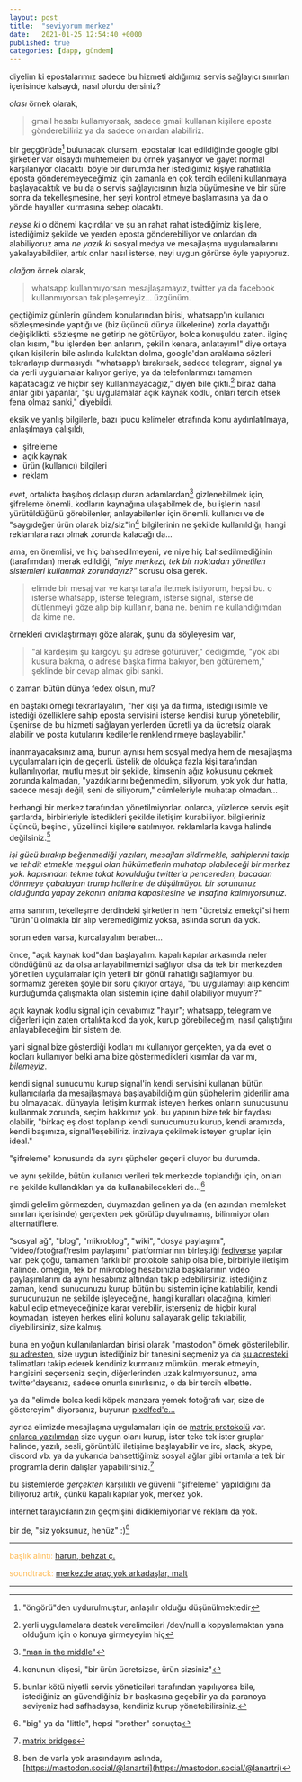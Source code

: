 ```yaml
---
layout: post
title:  "seviyorum merkez"
date:   2021-01-25 12:54:40 +0000
published: true
categories: [dapp, gündem]
---
```


diyelim ki epostalarımız sadece bu hizmeti aldığımız servis sağlayıcı sınırları içerisinde kalsaydı, nasıl olurdu dersiniz?

*olası* örnek olarak,
> gmail hesabı kullanıyorsak, sadece gmail kullanan kişilere eposta gönderebiliriz ya da sadece onlardan alabiliriz.

bir geçgörüde[^1] bulunacak olursam, epostalar icat edildiğinde google gibi şirketler var olsaydı muhtemelen bu örnek yaşanıyor ve gayet normal karşılanıyor olacaktı.
böyle bir durumda her istediğimiz kişiye rahatlıkla eposta gönderemeyeceğimiz için zamanla en çok tercih edileni kullanmaya başlayacaktık ve bu da o servis sağlayıcısının hızla büyümesine ve bir süre sonra da tekelleşmesine, her şeyi kontrol etmeye başlamasına ya da o yönde hayaller kurmasına sebep olacaktı.

*neyse ki* o dönemi kaçırdılar ve şu an rahat rahat istediğimiz kişilere, istediğimiz şekilde ve yerden eposta gönderebiliyor ve onlardan da alabiliyoruz ama *ne yazık ki* sosyal medya ve mesajlaşma uygulamalarını yakalayabildiler, artık onlar nasıl isterse, neyi uygun görürse öyle yapıyoruz.

*olağan* örnek olarak,
> whatsapp kullanmıyorsan mesajlaşamayız, twitter ya da facebook kullanmıyorsan takipleşemeyiz... üzgünüm.

geçtiğimiz günlerin gündem konularından birisi, whatsapp'ın kullanıcı sözleşmesinde yaptığı ve (biz üçüncü dünya ülkelerine) zorla dayattığı değişiklikti. sözleşme ne getirip ne götürüyor, bolca konuşuldu zaten.
ilginç olan kısım, "bu işlerden ben anlarım, çekilin kenara, anlatayım!" diye ortaya çıkan kişilerin bile aslında kulaktan dolma, google'dan araklama sözleri tekrarlayıp durmasıydı.
"whatsapp'ı bırakırsak, sadece telegram, signal ya da yerli uygulamalar kalıyor geriye; ya da telefonlarımızı tamamen kapatacağız ve hiçbir şey kullanmayacağız," diyen bile çıktı.[^2]
biraz daha anlar gibi yapanlar, "şu uygulamalar açık kaynak kodlu, onları tercih etsek fena olmaz sanki," diyebildi.

eksik ve yanlış bilgilerle, bazı ipucu kelimeler etrafında konu aydınlatılmaya, anlaşılmaya çalışıldı,

* şifreleme
* açık kaynak
* ürün (kullanıcı) bilgileri
* reklam

evet, ortalıkta başıboş dolaşıp duran adamlardan[^3] gizlenebilmek için, şifreleme önemli. kodların kaynağına ulaşabilmek de, bu işlerin nasıl yürütüldüğünü görebilenler, anlayabilenler için önemli. kullanıcı ve de "saygıdeğer ürün olarak biz/siz"in[^4] bilgilerinin ne şekilde kullanıldığı, hangi reklamlara razı olmak zorunda kalacağı da...

ama, en önemlisi, ve hiç bahsedilmeyeni, ve niye hiç bahsedilmediğinin (tarafımdan) merak edildiği, *"niye merkezi, tek bir noktadan yönetilen sistemleri kullanmak zorundayız?"* sorusu olsa gerek.

> elimde bir mesaj var ve karşı tarafa iletmek istiyorum, hepsi bu. o isterse whatsapp, isterse telegram, isterse signal, isterse de dütlenmeyi göze alıp bip kullanır, bana ne. benim ne kullandığımdan da kime ne.

örnekleri cıvıklaştırmayı göze alarak, şunu da söyleyesim var,

> "al kardeşim şu kargoyu şu adrese götürüver," dediğimde, "yok abi kusura bakma, o adrese başka firma bakıyor, ben götüremem," şeklinde bir cevap almak gibi sanki.

o zaman bütün dünya fedex olsun, mu?

en baştaki örneği tekrarlayalım, "her kişi ya da firma, istediği isimle ve istediği özelliklere sahip eposta servisini isterse kendisi kurup yönetebilir, üşenirse de bu hizmeti sağlayan yerlerden ücretli ya da ücretsiz olarak alabilir ve posta kutularını kedilerle renklendirmeye başlayabilir."

inanmayacaksınız ama, bunun aynısı hem sosyal medya hem de mesajlaşma uygulamaları için de geçerli. üstelik de oldukça fazla kişi tarafından kullanılıyorlar, mutlu mesut bir şekilde, kimsenin ağız kokusunu çekmek zorunda kalmadan, "yazdıklarını beğenmedim, siliyorum, yok yok dur hatta, sadece mesajı değil, seni de siliyorum," cümleleriyle muhatap olmadan...

herhangi bir merkez tarafından yönetilmiyorlar. onlarca, yüzlerce servis eşit şartlarda, birbirleriyle istedikleri şekilde iletişim kurabiliyor. bilgileriniz üçüncü, beşinci, yüzellinci kişilere satılmıyor. reklamlarla kavga halinde değilsiniz.[^5]

*işi gücü bırakıp beğenmediği yazıları, mesajları sildirmekle, sahiplerini takip ve tehdit etmekle meşgul olan hükümetlerin muhatap olabileceği bir merkez yok.
kapısından tekme tokat kovulduğu twitter'a pencereden, bacadan dönmeye çabalayan trump hallerine de düşülmüyor.
bir sorununuz olduğunda yapay zekanın anlama kapasitesine ve insafına kalmıyorsunuz.*

ama sanırım, tekelleşme derdindeki şirketlerin hem "ücretsiz emekçi"si hem "ürün"ü olmakla bir alıp veremediğimiz yoksa, aslında sorun da yok.

sorun eden varsa, kurcalayalım beraber...

önce, "açık kaynak kod"dan başlayalım. kapalı kapılar arkasında neler döndüğünü az da olsa anlayabilmemizi sağlıyor olsa da tek bir merkezden yönetilen uygulamalar için yeterli bir gönül rahatlığı sağlamıyor bu. sormamız gereken şöyle bir soru çıkıyor ortaya, "bu uygulamayı alıp kendim kurduğumda çalışmakta olan sistemin içine dahil olabiliyor muyum?"

açık kaynak kodlu signal için cevabımız "hayır"; whatsapp, telegram ve diğerleri için zaten ortalıkta kod da yok, kurup görebileceğim, nasıl çalıştığını anlayabileceğim bir sistem de.

yani signal bize gösterdiği kodları mı kullanıyor gerçekten, ya da evet o kodları kullanıyor belki ama bize göstermedikleri kısımlar da var mı, *bilemeyiz*.

kendi signal sunucumu kurup signal'in kendi servisini kullanan bütün kullanıcılarla da mesajlaşmaya başlayabildiğim gün şüphelerim giderilir ama bu olmayacak. dünyayla iletişim kurmak isteyen herkes onların sunucusunu kullanmak zorunda, seçim hakkımız yok.
bu yapının bize tek bir faydası olabilir, "birkaç eş dost toplanıp kendi sunucumuzu kurup, kendi aramızda, kendi başımıza, signal'leşebiliriz. inzivaya çekilmek isteyen gruplar için ideal."

"şifreleme" konusunda da aynı şüpheler geçerli oluyor bu durumda.

ve aynı şekilde, bütün kullanıcı verileri tek merkezde toplandığı için, onları ne şekilde kullandıkları ya da kullanabilecekleri de...[^6]

şimdi gelelim görmezden, duymazdan gelinen ya da (en azından memleket sınırları içerisinde) gerçekten pek görülüp duyulmamış, bilinmiyor olan alternatiflere.

"sosyal ağ", "blog", "mikroblog", "wiki", "dosya paylaşımı", "video/fotoğraf/resim paylaşımı" platformlarının birleştiği [fediverse](https://en.wikipedia.org/wiki/Fediverse) yapılar var.
pek çoğu, tamamen farklı bir protokole sahip olsa bile, birbiriyle iletişim halinde. örneğin, tek bir mikroblog hesabınızla başkalarının video paylaşımlarını da aynı hesabınız altından takip edebilirsiniz.
istediğiniz zaman, kendi sunucunuzu kurup bütün bu sistemin içine katılabilir, kendi sunucunuzun ne şekilde işleyeceğine, hangi kuralları olacağına, kimleri kabul edip etmeyeceğinize karar verebilir, isterseniz de hiçbir kural koymadan, isteyen herkes elini kolunu sallayarak gelip takılabilir, diyebilirsiniz, size kalmış.

buna en yoğun kullanılanlardan birisi olarak "mastodon" örnek gösterilebilir. [şu adresten](https://joinmastodon.org/communities), size uygun istediğiniz bir tanesini seçmeniz ya da [şu adresteki](https://docs.joinmastodon.org/user/run-your-own/) talimatları takip ederek kendiniz kurmanız mümkün. merak etmeyin, hangisini seçerseniz seçin, diğerlerinden uzak kalmıyorsunuz, ama twitter'daysanız, sadece onunla sınırlısınız, o da bir tercih elbette.

ya da "elimde bolca kedi köpek manzara yemek fotoğrafı var, size de göstereyim" diyorsanız, buyurun [pixelfed'e...](https://pixelfed.org/)

ayrıca elimizde mesajlaşma uygulamaları için de [matrix protokolü](https://en.wikipedia.org/wiki/Matrix_(protocol)) var. [onlarca yazılımdan](https://matrix.org/docs/projects/try-matrix-now/) size uygun olanı kurup, ister teke tek ister gruplar halinde, yazılı, sesli, görüntülü iletişime başlayabilir ve irc, slack, skype, discord vb. ya da yukarıda bahsettiğimiz sosyal ağlar gibi ortamlara tek bir programla derin dalışlar yapabilirsiniz.[^7]

bu sistemlerde *gerçekten* karşılıklı ve güvenli "şifreleme" yapıldığını da biliyoruz artık, çünkü kapalı kapılar yok, merkez yok.

internet tarayıcılarınızın geçmişini didiklemiyorlar ve reklam da yok.

bir de, "siz yoksunuz, henüz" :)[^8]

---
<span style="color:#ffb84d">başlık alıntı:</span> [harun, behzat ç.](https://www.youtube.com/watch?v=okmVz5K1lHY)

<span style="color:#ffb84d">soundtrack:</span> [merkezde araç yok arkadaşlar, malt](https://open.spotify.com/track/7oUVXivKdN3NR87R9IM8w9?si=W4mMXZq-QIidpRrZ6hIHPQ)

---
[^1]: "öngörü"den uydurulmuştur, anlaşılır olduğu düşünülmektedir
[^2]: yerli uygulamalara destek verelimcileri /dev/null'a kopyalamaktan yana olduğum için o konuya girmeyeyim hiç
[^3]: ["man in the middle"](https://en.wikipedia.org/wiki/Man-in-the-middle_attack)
[^4]: konunun klişesi, "bir ürün ücretsizse, ürün sizsiniz"
[^5]: bunlar kötü niyetli servis yöneticileri tarafından yapılıyorsa bile, istediğiniz an güvendiğiniz bir başkasına geçebilir ya da paranoya seviyeniz had safhadaysa, kendiniz kurup yönetebilirsiniz.
[^6]: "big" ya da "little", hepsi "brother" sonuçta
[^7]: [matrix bridges](https://matrix.org/bridges/)
[^8]: ben de varla yok arasındayım aslında, [https://mastodon.social/@lanartri](https://mastodon.social/@lanartri)
